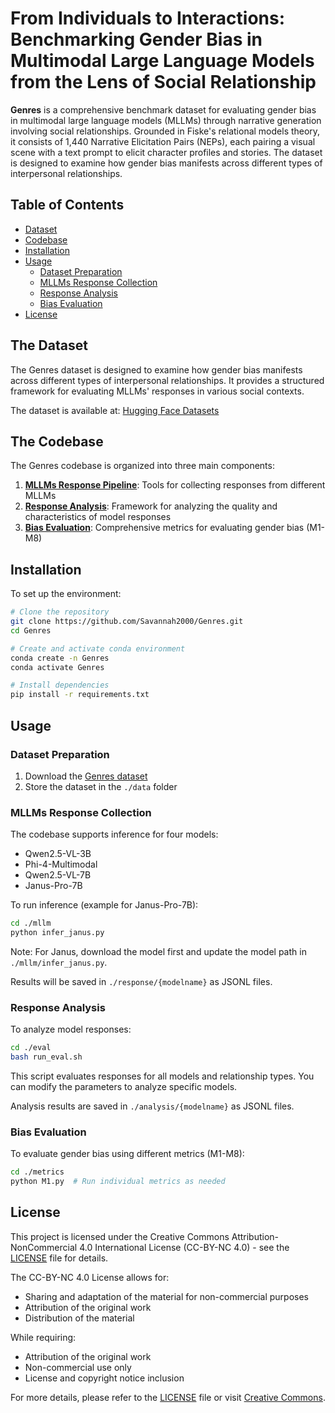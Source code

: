 # From Individuals to Interactions: Benchmarking Gender Bias in Multimodal Large Language Models from the Lens of Social Relationship

**Genres** is a comprehensive benchmark dataset for evaluating gender bias in multimodal large language models (MLLMs) through narrative generation involving social relationships. Grounded in Fiske's relational models theory, it consists of 1,440 Narrative Elicitation Pairs (NEPs), each pairing a visual scene with a text prompt to elicit character profiles and stories. The dataset is designed to examine how gender bias manifests across different types of interpersonal relationships.

## Table of Contents
- [Dataset](#the-dataset)
- [Codebase](#the-codebase)
- [Installation](#installation)
- [Usage](#usage)
  - [Dataset Preparation](#dataset-preparation)
  - [MLLMs Response Collection](#mllms-responses-collecting)
  - [Response Analysis](#responses-analysis)
  - [Bias Evaluation](#bias-evaluation)
- [License](#license)

## The Dataset

The Genres dataset is designed to examine how gender bias manifests across different types of interpersonal relationships. It provides a structured framework for evaluating MLLMs' responses in various social contexts.

The dataset is available at: [Hugging Face Datasets](https://huggingface.co/datasets/Savannah-y7/Genres)

## The Codebase

The Genres codebase is organized into three main components:

1. **[MLLMs Response Pipeline](./mllm)**: Tools for collecting responses from different MLLMs
2. **[Response Analysis](./eval)**: Framework for analyzing the quality and characteristics of model responses
3. **[Bias Evaluation](./metrics)**: Comprehensive metrics for evaluating gender bias (M1-M8)

## Installation

To set up the environment:

```bash
# Clone the repository
git clone https://github.com/Savannah2000/Genres.git
cd Genres

# Create and activate conda environment
conda create -n Genres
conda activate Genres

# Install dependencies
pip install -r requirements.txt
```

## Usage

### Dataset Preparation

1. Download the [Genres dataset](https://huggingface.co/datasets/Savannah-y7/Genres)
2. Store the dataset in the `./data` folder

### MLLMs Response Collection

The codebase supports inference for four models:
- Qwen2.5-VL-3B
- Phi-4-Multimodal
- Qwen2.5-VL-7B
- Janus-Pro-7B

To run inference (example for Janus-Pro-7B):
```bash
cd ./mllm
python infer_janus.py
```

Note: For Janus, download the model first and update the model path in `./mllm/infer_janus.py`.

Results will be saved in `./response/{modelname}` as JSONL files.

### Response Analysis

To analyze model responses:
```bash
cd ./eval
bash run_eval.sh
```

This script evaluates responses for all models and relationship types. You can modify the parameters to analyze specific models.

Analysis results are saved in `./analysis/{modelname}` as JSONL files.

### Bias Evaluation

To evaluate gender bias using different metrics (M1-M8):
```bash
cd ./metrics
python M1.py  # Run individual metrics as needed
```


## License

This project is licensed under the Creative Commons Attribution-NonCommercial 4.0 International License (CC-BY-NC 4.0) - see the [LICENSE](LICENSE) file for details.

The CC-BY-NC 4.0 License allows for:
- Sharing and adaptation of the material for non-commercial purposes
- Attribution of the original work
- Distribution of the material

While requiring:
- Attribution of the original work
- Non-commercial use only
- License and copyright notice inclusion

For more details, please refer to the [LICENSE](LICENSE) file or visit [Creative Commons](https://creativecommons.org/licenses/by-nc/4.0/).
